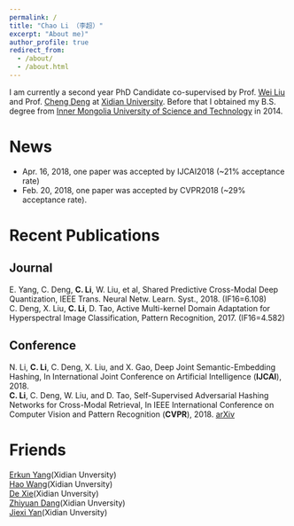 ```yaml
---
permalink: /
title: "Chao Li （李超）"
excerpt: "About me)"
author_profile: true
redirect_from: 
  - /about/
  - /about.html
---
```


I am currently a second year PhD Candidate co-supervised by Prof. [Wei Liu](http://www.ee.columbia.edu/~wliu/) and Prof. [Cheng Deng](http://see.xidian.edu.cn/faculty/chdeng/) at [Xidian University](http://www.xidian.edu.cn/). Before that I obtained my B.S. degree from [Inner Mongolia University of Science and Technology](http://www.imust.cn/) in 2014.


News
======
* Apr. 16, 2018, one paper was accepted by IJCAI2018 (~21% acceptance rate)
* Feb. 20, 2018, one paper was accepted by CVPR2018 (~29% acceptance rate). 


Recent Publications
======

Journal
------
E. Yang, C. Deng, __C. Li__, W. Liu, et al, Shared Predictive Cross-Modal Deep Quantization, IEEE Trans. Neural Netw. Learn. Syst., 2018. (IF16=6.108)  
C. Deng, X. Liu, __C. Li__, D. Tao, Active Multi-kernel Domain Adaptation for Hyperspectral Image Classification, Pattern Recognition, 2017. (IF16=4.582)  

Conference
------
N. Li, __C. Li__, C. Deng, X. Liu, and X. Gao, Deep Joint Semantic-Embedding Hashing, In International Joint Conference on Artificial Intelligence (__IJCAI__), 2018.  
__C. Li__, C. Deng, W. Liu, and D. Tao, Self-Supervised Adversarial Hashing Networks for Cross-Modal Retrieval, In IEEE International Conference on Computer Vision and Pattern Recognition (__CVPR__), 2018. [arXiv](https://arxiv.org/abs/1804.01223)

Friends
======
[Erkun Yang](http://erkunyang.com)(Xidian Unversity)  
[Hao Wang](https://haowang1992.github.io/)(Xidian Unversity)  
[De Xie](https://shadowxiede.github.io/)(Xidian Unversity)  
[Zhiyuan Dang](https://zhiyuandang.github.io/)(Xidian Unversity)  
[Jiexi Yan](https://JiexiYan.github.io)(Xidian Unversity)  
